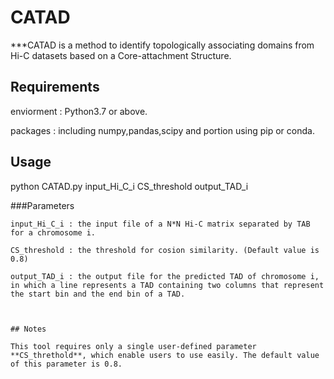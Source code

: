 # CATAD

***CATAD is a method to identify topologically associating domains from Hi-C datasets based on a Core-attachment Structure.



## Requirements

enviorment : Python3.7 or above.

packages : including numpy,pandas,scipy and portion using pip or conda.



## Usage


python CATAD.py input_Hi_C_i CS_threshold output_TAD_i


###Parameters

```
input_Hi_C_i : the input file of a N*N Hi-C matrix separated by TAB for a chromosome i.

CS_threshold : the threshold for cosion similarity. (Default value is 0.8)

output_TAD_i : the output file for the predicted TAD of chromosome i, in which a line represents a TAD containing two columns that represent the start bin and the end bin of a TAD.



## Notes

This tool requires only a single user-defined parameter **CS_threthold**, which enable users to use easily. The default value of this parameter is 0.8.





